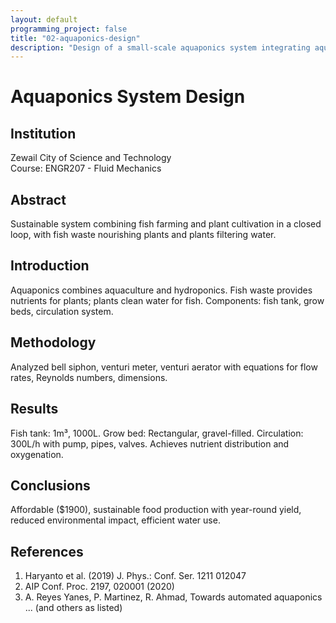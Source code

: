 ```yaml
---
layout: default
programming_project: false
title: "02-aquaponics-design"
description: "Design of a small-scale aquaponics system integrating aquaculture and hydroponics using fluid mechanics principles.  "
---
```

# Aquaponics System Design

## Institution
Zewail City of Science and Technology  
Course: ENGR207 - Fluid Mechanics

## Abstract
Sustainable system combining fish farming and plant cultivation in a closed loop, with fish waste nourishing plants and plants filtering water.

## Introduction
Aquaponics combines aquaculture and hydroponics. Fish waste provides nutrients for plants; plants clean water for fish. Components: fish tank, grow beds, circulation system.

## Methodology
Analyzed bell siphon, venturi meter, venturi aerator with equations for flow rates, Reynolds numbers, dimensions.

## Results
Fish tank: 1m³, 1000L. Grow bed: Rectangular, gravel-filled. Circulation: 300L/h with pump, pipes, valves. Achieves nutrient distribution and oxygenation.

## Conclusions
Affordable ($1900), sustainable food production with year-round yield, reduced environmental impact, efficient water use.

## References
1. Haryanto et al. (2019) J. Phys.: Conf. Ser. 1211 012047
2. AIP Conf. Proc. 2197, 020001 (2020)
3. A. Reyes Yanes, P. Martinez, R. Ahmad, Towards automated aquaponics
... (and others as listed)


